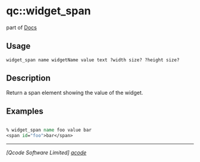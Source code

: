 qc::widget_span
===============

part of [Docs](.)

Usage
-----
`
	widget_span name widgetName value text ?width size? ?height size?
    `

Description
-----------
Return a span element showing the value of the widget.

Examples
--------
```tcl

% widget_span name foo value bar
<span id="foo">bar</span>

```

----------------------------------
*[Qcode Software Limited] [qcode]*

[qcode]: http://www.qcode.co.uk "Qcode Software"